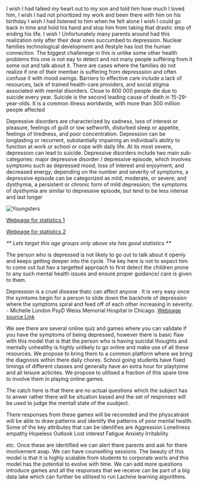 I wish I had talked my heart out to my son and told him how much I loved him,
I wish I had not prioritized my work and been there with him on his birthday
I wish I had listened to him when he felt alone
I wish I could go back in time and hold his hand and stop him from taking that drastic step of ending his life.
I wish !
Unfortunately many parents around had this realization only after their dear ones succumbed to depression.
Nuclear families technological development and ifestyle has lost the human connection. The biggest challenege in this is unlike
some other health problems this one is not eay to detect and not many people suffering from it some out and talk about it.
There are cases where the families do not realize if one of their member is suffering from depresssion and often confuse it with
mood swings. Barriers to effective care  include a lack of resources, lack of trained health-care providers,
and social stigma associated with mental disorders.
Close to 800 000 people die due to suicide every year. Suicide is the second leading cause of death in 15-29-year-olds.
It is a common illness worldwide, with more than 300 million people affected



Depressive disorders are characterized by sadness, loss of interest or pleasure, feelings of guilt or low selfworth, disturbed sleep or appetite,
feelings of tiredness, and poor concentration. Depression can be longlasting or recurrent, substantially impairing an individual’s ability to
function at work or school or cope with daily
life. At its most severe, depression can lead to suicide. Depressive disorders include two main sub-categories:
major depressive disorder / depressive episode, which involves symptoms such as depressed mood,
loss of interest and enjoyment, and decreased energy; depending on the number and severity of
symptoms, a depressive episode can be categorized as mild, moderate, or severe; and
dysthymia, a persistent or chronic form of mild depression; the symptoms of dysthymia are similar
to depressive episode, but tend to be less intense and last longer

![Youngsters](/yougsters.PNG)

[Webpage for statistics  1](https://www.camh.ca/en/driving-change/the-crisis-is-real/mental-health-statistics)  <br>

[Webpage for statistics  2](https://ourworldindata.org/mental-health)  <br>

_** Lets target this age groups only above ste has good statistics **_


The person who is depressed is not likely to go out to talk about it openly and keeps getting deeper into the cycle.
The key here is not to expect him to come out but hav a targetted approach to first detect the children prone to any such mental health
issues and ensure proper guidance/ care is given to them.

Depression is a cruel disease thatc can affect anyone . It is very easy once the symtoms begin for a person to slide down the backhole of depression where the symptoms spiral and feed off of each other increasing in severity. - Michelle London PsyD
Weiss Memorial Hospital in Chicago. [Webpage source Link](https://www.healthline.com/health/depression/recognizing-symptoms#hopelessoutlook)



We see there are several online quiz and games where you can validate if you have the symptoms of being depressed, however there is basic flaw with this
model that is that the person who is having suicidal thoughts and mentally unhealthy is highly unlikely to go online and make use of
all these resources. We propose to bring them to a common platform where we bring the diagnosis within there daily chores.
School going students have fixed timings of different classes and generally have an extra hour for playtyime and all leisure acticites.
We propose to utilised a fraction of this spare time to involve them in playing online games.

The catch here is that there are no actual questions which the subject has to anwer rather there will be situation based and the set of responses will be used to judge the mentall state of the suubject.

There responses from these games will be recoreded and the physcatraist will be able to draw patterns and identify the patterns of poor mental health.
Some of the key attributes that can be identifies are
Aggression
Loneliness
empathy
Hopeless Outlook
Lost interest
Fatigue
Anxiety
Irritability

etc.
Once these are identified we can alert there parents and ask for there involvement asap. We can have counselling sessions.
The beauty of this model is that it is highly scalable from students to corporate worls and this model has the potential to  evolve with time.
We can add more questions introduce games and all the responses that we receive can be part of a big data lake which can further
be utilised to run Lachine learning algorithms.
